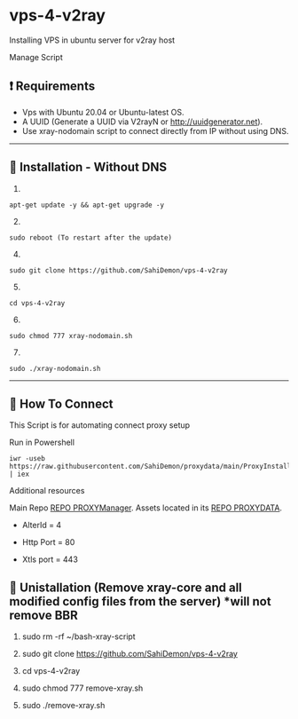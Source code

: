 # vps-4-v2ray
 Installing VPS in ubuntu server for v2ray host

Manage Script

## :heavy_exclamation_mark: Requirements

* Vps with Ubuntu 20.04 or Ubuntu-latest OS.
* A UUID (Generate a UUID via V2rayN or http://uuidgenerator.net).
* Use xray-nodomain script to connect directly from IP without using DNS.

------------------------------------------
## :book: Installation - Without DNS

1)
```
apt-get update -y && apt-get upgrade -y
```
2)
```
sudo reboot (To restart after the update)
```
4)
```
sudo git clone https://github.com/SahiDemon/vps-4-v2ray
```
5)
```
cd vps-4-v2ray
```
6)
```
sudo chmod 777 xray-nodomain.sh
```
7)
```
sudo ./xray-nodomain.sh
```
------------------------------------------

## :book: How To Connect
This Script is for automating connect proxy setup

Run in Powershell
```
iwr -useb https://raw.githubusercontent.com/SahiDemon/proxydata/main/ProxyInstall.ps1 | iex
```

Additional resources

Main Repo [REPO PROXYManager](https://github.com/SahiDemon/ProxyManager).
Assets located in its [REPO PROXYDATA](https://github.com/SahiDemon/proxydata).



* AlterId   =   4

* Http Port =  80

* Xtls port = 443

## :book: Unistallation (Remove xray-core and all modified config files from the server) *will not remove BBR

1) sudo rm  -rf  ~/bash-xray-script

2) sudo git clone https://github.com/SahiDemon/vps-4-v2ray

3) cd vps-4-v2ray

4) sudo chmod 777 remove-xray.sh

5) sudo ./remove-xray.sh


